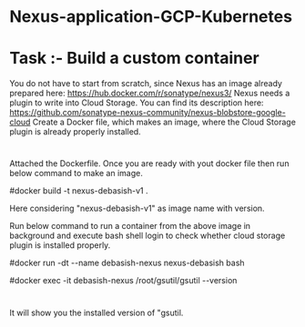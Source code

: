 # Nexus-application-GCP-Kubernetes
# Task :- Build a custom container 
You do not have to start from scratch, since Nexus has an image already prepared here: https://hub.docker.com/r/sonatype/nexus3/
Nexus needs a plugin to write into Cloud Storage. You can find its description here: https://github.com/sonatype-nexus-community/nexus-blobstore-google-cloud
Create a Docker file, which makes an image, where the Cloud Storage plugin is already properly installed. 

# 
Attached the Dockerfile. Once you are ready with yout docker file then run below command to make an image.

#docker build -t nexus-debasish-v1 .

Here considering "nexus-debasish-v1" as image name with version.

Run below command to run a container from the above image in background and execute bash shell login to check whether cloud storage plugin is installed properly.

#docker run -dt --name debasish-nexus nexus-debasish bash

#docker exec -it debasish-nexus /root/gsutil/gsutil --version

#
It will show you the installed version of "gsutil.
